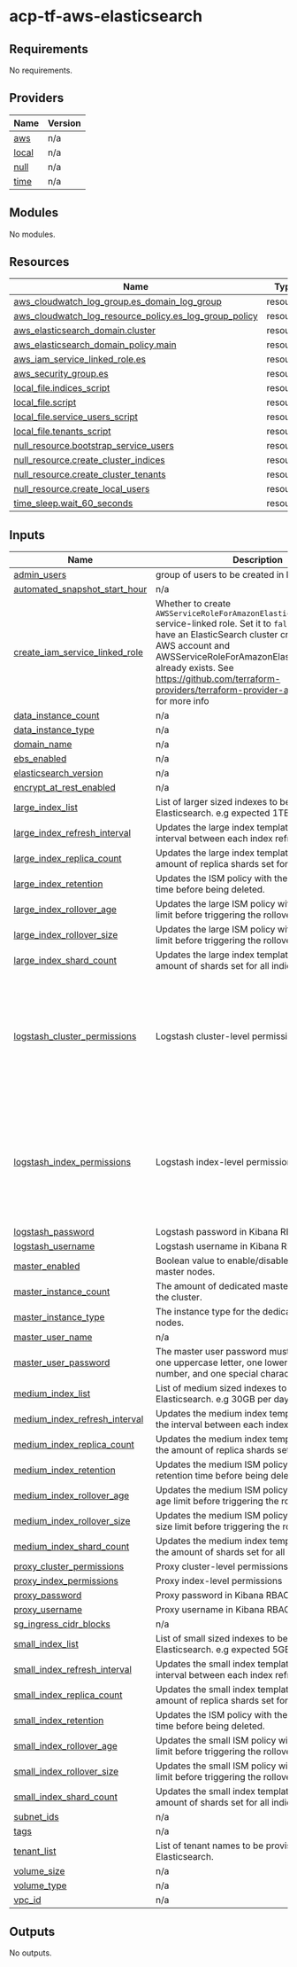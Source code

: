 # acp-tf-aws-elasticsearch
## Requirements

No requirements.

## Providers

| Name | Version |
|------|---------|
| <a name="provider_aws"></a> [aws](#provider\_aws) | n/a |
| <a name="provider_local"></a> [local](#provider\_local) | n/a |
| <a name="provider_null"></a> [null](#provider\_null) | n/a |
| <a name="provider_time"></a> [time](#provider\_time) | n/a |

## Modules

No modules.

## Resources

| Name | Type |
|------|------|
| [aws_cloudwatch_log_group.es_domain_log_group](https://registry.terraform.io/providers/hashicorp/aws/latest/docs/resources/cloudwatch_log_group) | resource |
| [aws_cloudwatch_log_resource_policy.es_log_group_policy](https://registry.terraform.io/providers/hashicorp/aws/latest/docs/resources/cloudwatch_log_resource_policy) | resource |
| [aws_elasticsearch_domain.cluster](https://registry.terraform.io/providers/hashicorp/aws/latest/docs/resources/elasticsearch_domain) | resource |
| [aws_elasticsearch_domain_policy.main](https://registry.terraform.io/providers/hashicorp/aws/latest/docs/resources/elasticsearch_domain_policy) | resource |
| [aws_iam_service_linked_role.es](https://registry.terraform.io/providers/hashicorp/aws/latest/docs/resources/iam_service_linked_role) | resource |
| [aws_security_group.es](https://registry.terraform.io/providers/hashicorp/aws/latest/docs/resources/security_group) | resource |
| [local_file.indices_script](https://registry.terraform.io/providers/hashicorp/local/latest/docs/resources/file) | resource |
| [local_file.script](https://registry.terraform.io/providers/hashicorp/local/latest/docs/resources/file) | resource |
| [local_file.service_users_script](https://registry.terraform.io/providers/hashicorp/local/latest/docs/resources/file) | resource |
| [local_file.tenants_script](https://registry.terraform.io/providers/hashicorp/local/latest/docs/resources/file) | resource |
| [null_resource.bootstrap_service_users](https://registry.terraform.io/providers/hashicorp/null/latest/docs/resources/resource) | resource |
| [null_resource.create_cluster_indices](https://registry.terraform.io/providers/hashicorp/null/latest/docs/resources/resource) | resource |
| [null_resource.create_cluster_tenants](https://registry.terraform.io/providers/hashicorp/null/latest/docs/resources/resource) | resource |
| [null_resource.create_local_users](https://registry.terraform.io/providers/hashicorp/null/latest/docs/resources/resource) | resource |
| [time_sleep.wait_60_seconds](https://registry.terraform.io/providers/hashicorp/time/latest/docs/resources/sleep) | resource |

## Inputs

| Name | Description | Type | Default | Required |
|------|-------------|------|---------|:--------:|
| <a name="input_admin_users"></a> [admin\_users](#input\_admin\_users) | group of users to be created in kibana. | `list` | `[]` | no |
| <a name="input_automated_snapshot_start_hour"></a> [automated\_snapshot\_start\_hour](#input\_automated\_snapshot\_start\_hour) | n/a | `number` | `23` | no |
| <a name="input_create_iam_service_linked_role"></a> [create\_iam\_service\_linked\_role](#input\_create\_iam\_service\_linked\_role) | Whether to create `AWSServiceRoleForAmazonElasticsearchService` service-linked role. Set it to `false` if you already have an ElasticSearch cluster created in the AWS account and AWSServiceRoleForAmazonElasticsearchService already exists. See https://github.com/terraform-providers/terraform-provider-aws/issues/5218 for more info | `string` | `"false"` | no |
| <a name="input_data_instance_count"></a> [data\_instance\_count](#input\_data\_instance\_count) | n/a | `any` | n/a | yes |
| <a name="input_data_instance_type"></a> [data\_instance\_type](#input\_data\_instance\_type) | n/a | `any` | n/a | yes |
| <a name="input_domain_name"></a> [domain\_name](#input\_domain\_name) | n/a | `any` | n/a | yes |
| <a name="input_ebs_enabled"></a> [ebs\_enabled](#input\_ebs\_enabled) | n/a | `bool` | `false` | no |
| <a name="input_elasticsearch_version"></a> [elasticsearch\_version](#input\_elasticsearch\_version) | n/a | `any` | n/a | yes |
| <a name="input_encrypt_at_rest_enabled"></a> [encrypt\_at\_rest\_enabled](#input\_encrypt\_at\_rest\_enabled) | n/a | `bool` | `true` | no |
| <a name="input_large_index_list"></a> [large\_index\_list](#input\_large\_index\_list) | List of larger sized indexes to be created in Elasticsearch. e.g expected 1TB per day | `list` | `[]` | no |
| <a name="input_large_index_refresh_interval"></a> [large\_index\_refresh\_interval](#input\_large\_index\_refresh\_interval) | Updates the large index template to define the interval between each index refresh. | `string` | `"30s"` | no |
| <a name="input_large_index_replica_count"></a> [large\_index\_replica\_count](#input\_large\_index\_replica\_count) | Updates the large index template to define the amount of replica shards set for all indices. | `string` | `"1"` | no |
| <a name="input_large_index_retention"></a> [large\_index\_retention](#input\_large\_index\_retention) | Updates the ISM policy with the index retention time before being deleted. | `string` | `"7d"` | no |
| <a name="input_large_index_rollover_age"></a> [large\_index\_rollover\_age](#input\_large\_index\_rollover\_age) | Updates the large ISM policy with the index age limit before triggering the rollover action. | `string` | `"1d"` | no |
| <a name="input_large_index_rollover_size"></a> [large\_index\_rollover\_size](#input\_large\_index\_rollover\_size) | Updates the large ISM policy with the index size limit before triggering the rollover action. | `string` | `"600gb"` | no |
| <a name="input_large_index_shard_count"></a> [large\_index\_shard\_count](#input\_large\_index\_shard\_count) | Updates the large index template to define the amount of shards set for all indices. | `string` | `"12"` | no |
| <a name="input_logstash_cluster_permissions"></a> [logstash\_cluster\_permissions](#input\_logstash\_cluster\_permissions) | Logstash cluster-level permissions. | `list` | <pre>[<br>  "cluster:admin/ingest/pipeline/get",<br>  "cluster:admin/ingest/pipeline/put",<br>  "cluster_monitor",<br>  "indices:data/write/bulk",<br>  "indices:data/write/bulk*",<br>  "indices:data/write/index",<br>  "indices:admin/mapping/put"<br>]</pre> | no |
| <a name="input_logstash_index_permissions"></a> [logstash\_index\_permissions](#input\_logstash\_index\_permissions) | Logstash index-level permissions. | `list` | <pre>[<br>  "read",<br>  "get",<br>  "indices:data/write/bulk",<br>  "indices:data/write/bulk*",<br>  "indices:data/write/index",<br>  "indices:admin/mapping/put",<br>  "indices:monitor/settings/get",<br>  "indices:monitor/stats"<br>]</pre> | no |
| <a name="input_logstash_password"></a> [logstash\_password](#input\_logstash\_password) | Logstash password in Kibana RBAC | `string` | `""` | no |
| <a name="input_logstash_username"></a> [logstash\_username](#input\_logstash\_username) | Logstash username in Kibana RBAC | `string` | `""` | no |
| <a name="input_master_enabled"></a> [master\_enabled](#input\_master\_enabled) | Boolean value to enable/disable dedicated master nodes. | `bool` | `false` | no |
| <a name="input_master_instance_count"></a> [master\_instance\_count](#input\_master\_instance\_count) | The amount of dedicated master nodes within the cluster. | `number` | `0` | no |
| <a name="input_master_instance_type"></a> [master\_instance\_type](#input\_master\_instance\_type) | The instance type for the dedicated master nodes. | `string` | `""` | no |
| <a name="input_master_user_name"></a> [master\_user\_name](#input\_master\_user\_name) | n/a | `any` | n/a | yes |
| <a name="input_master_user_password"></a> [master\_user\_password](#input\_master\_user\_password) | The master user password must contain at least one uppercase letter, one lowercase letter, one number, and one special character. | `any` | n/a | yes |
| <a name="input_medium_index_list"></a> [medium\_index\_list](#input\_medium\_index\_list) | List of medium sized indexes to be created in Elasticsearch. e.g 30GB per day | `list` | `[]` | no |
| <a name="input_medium_index_refresh_interval"></a> [medium\_index\_refresh\_interval](#input\_medium\_index\_refresh\_interval) | Updates the medium index template to define the interval between each index refresh. | `string` | `"30s"` | no |
| <a name="input_medium_index_replica_count"></a> [medium\_index\_replica\_count](#input\_medium\_index\_replica\_count) | Updates the medium index template to define the amount of replica shards set for all indices. | `string` | `"1"` | no |
| <a name="input_medium_index_retention"></a> [medium\_index\_retention](#input\_medium\_index\_retention) | Updates the medium ISM policy with the index retention time before being deleted. | `string` | `"7d"` | no |
| <a name="input_medium_index_rollover_age"></a> [medium\_index\_rollover\_age](#input\_medium\_index\_rollover\_age) | Updates the medium ISM policy with the index age limit before triggering the rollover action. | `string` | `"1d"` | no |
| <a name="input_medium_index_rollover_size"></a> [medium\_index\_rollover\_size](#input\_medium\_index\_rollover\_size) | Updates the medium ISM policy with the index size limit before triggering the rollover action. | `string` | `"300gb"` | no |
| <a name="input_medium_index_shard_count"></a> [medium\_index\_shard\_count](#input\_medium\_index\_shard\_count) | Updates the medium index template to define the amount of shards set for all indices. | `string` | `"6"` | no |
| <a name="input_proxy_cluster_permissions"></a> [proxy\_cluster\_permissions](#input\_proxy\_cluster\_permissions) | Proxy cluster-level permissions | `list` | `[]` | no |
| <a name="input_proxy_index_permissions"></a> [proxy\_index\_permissions](#input\_proxy\_index\_permissions) | Proxy index-level permissions | `list` | `[]` | no |
| <a name="input_proxy_password"></a> [proxy\_password](#input\_proxy\_password) | Proxy password in Kibana RBAC | `string` | `""` | no |
| <a name="input_proxy_username"></a> [proxy\_username](#input\_proxy\_username) | Proxy username in Kibana RBAC | `string` | `""` | no |
| <a name="input_sg_ingress_cidr_blocks"></a> [sg\_ingress\_cidr\_blocks](#input\_sg\_ingress\_cidr\_blocks) | n/a | `list` | `[]` | no |
| <a name="input_small_index_list"></a> [small\_index\_list](#input\_small\_index\_list) | List of small sized indexes to be created in Elasticsearch. e.g expected 5GB per day | `list` | `[]` | no |
| <a name="input_small_index_refresh_interval"></a> [small\_index\_refresh\_interval](#input\_small\_index\_refresh\_interval) | Updates the small index template to define the interval between each index refresh. | `string` | `"30s"` | no |
| <a name="input_small_index_replica_count"></a> [small\_index\_replica\_count](#input\_small\_index\_replica\_count) | Updates the small index template to define the amount of replica shards set for all indices. | `string` | `"1"` | no |
| <a name="input_small_index_retention"></a> [small\_index\_retention](#input\_small\_index\_retention) | Updates the ISM policy with the index retention time before being deleted. | `string` | `"7d"` | no |
| <a name="input_small_index_rollover_age"></a> [small\_index\_rollover\_age](#input\_small\_index\_rollover\_age) | Updates the small ISM policy with the index age limit before triggering the rollover action. | `string` | `"1d"` | no |
| <a name="input_small_index_rollover_size"></a> [small\_index\_rollover\_size](#input\_small\_index\_rollover\_size) | Updates the small ISM policy with the index size limit before triggering the rollover action. | `string` | `"30gb"` | no |
| <a name="input_small_index_shard_count"></a> [small\_index\_shard\_count](#input\_small\_index\_shard\_count) | Updates the small index template to define the amount of shards set for all indices. | `string` | `"1"` | no |
| <a name="input_subnet_ids"></a> [subnet\_ids](#input\_subnet\_ids) | n/a | `any` | n/a | yes |
| <a name="input_tags"></a> [tags](#input\_tags) | n/a | `any` | n/a | yes |
| <a name="input_tenant_list"></a> [tenant\_list](#input\_tenant\_list) | List of tenant names to be provisioned in Elasticsearch. | `list` | `[]` | no |
| <a name="input_volume_size"></a> [volume\_size](#input\_volume\_size) | n/a | `number` | `0` | no |
| <a name="input_volume_type"></a> [volume\_type](#input\_volume\_type) | n/a | `string` | `""` | no |
| <a name="input_vpc_id"></a> [vpc\_id](#input\_vpc\_id) | n/a | `any` | n/a | yes |

## Outputs

No outputs.

